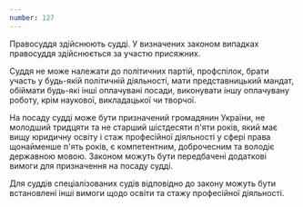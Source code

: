 ```yaml
---
number: 127
---
```


Правосуддя здійснюють судді. У визначених законом випадках правосуддя здійснюється за участю присяжних.

Суддя не може належати до політичних партій, профспілок, брати участь у будь-якій політичній діяльності, мати
представницький мандат, обіймати будь-які інші оплачувані посади, виконувати іншу оплачувану роботу, крім наукової,
викладацької чи творчої.

На посаду судді може бути призначений громадянин України, не молодший тридцяти та не старший шістдесяти п'яти років,
який має вищу юридичну освіту і стаж професійної діяльності у сфері права щонайменше п'ять років, є компетентним,
доброчесним та володіє державною мовою. Законом можуть бути передбачені додаткові вимоги для призначення на посаду
судді.

Для суддів спеціалізованих судів відповідно до закону можуть бути встановлені інші вимоги щодо освіти та стажу
професійної діяльності.
